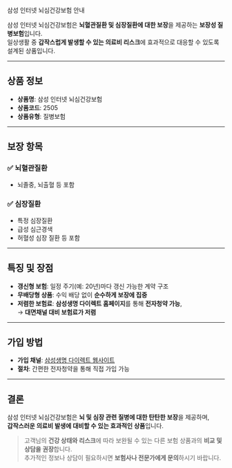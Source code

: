 삼성 인터넷 뇌심건강보험 안내

삼성 인터넷 뇌심건강보험은 **뇌혈관질환 및 심장질환에 대한 보장**을 제공하는 **보장성 질병보험**입니다.  
일상생활 중 **갑작스럽게 발생할 수 있는 의료비 리스크**에 효과적으로 대응할 수 있도록 설계된 상품입니다.

---

## 상품 정보

- **상품명**: 삼성 인터넷 뇌심건강보험
- **상품코드**: 2505
- **상품유형**: 질병보험

---

## 보장 항목

### ✅ 뇌혈관질환

- 뇌졸중, 뇌출혈 등 포함

### ✅ 심장질환

- 특정 심장질환
- 급성 심근경색
- 허혈성 심장 질환 등 포함

---

## 특징 및 장점

- **갱신형 보험**: 일정 주기(예: 20년)마다 갱신 가능한 계약 구조
- **무배당형 상품**: 수익 배당 없이 **순수하게 보장에 집중**
- **저렴한 보험료**: **삼성생명 다이렉트 홈페이지**를 통해 **전자청약 가능**,  
  → **대면채널 대비 보험료가 저렴**

---

## 가입 방법

- **가입 채널**: [삼성생명 다이렉트 웹사이트](http://direct.samsunglife.com)
- **절차**: 간편한 전자청약을 통해 직접 가입 가능

---

## 결론

삼성 인터넷 뇌심건강보험은 **뇌 및 심장 관련 질병에 대한 탄탄한 보장**을 제공하며,  
**갑작스러운 의료비 발생에 대비할 수 있는 효과적인 상품**입니다.

> 고객님의 **건강 상태와 리스크**에 따라 보완될 수 있는 다른 보험 상품과의 **비교 및 상담을 권장**합니다.  
> 추가적인 정보나 상담이 필요하시면 **보험사나 전문가에게 문의**하시기 바랍니다.
